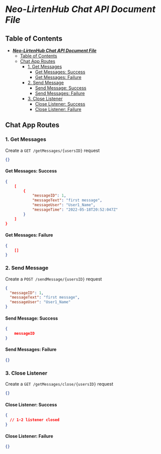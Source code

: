 # **_Neo-LirtenHub Chat API Document File_**

</hr>

## Table of Contents

- [**_Neo-LirtenHub Chat API Document File_**](#neo-lirtenhub-chat-api-document-file)
  - [Table of Contents](#table-of-contents)
  - [Chat App Routes](#chat-app-routes)
    - [1. Get Messages](#1-get-messages)
      - [Get Messages: Success](#get-messages-success)
      - [Get Messages: Failure](#get-messages-failure)
    - [2. Send Message](#2-send-message)
      - [Send Message: Success](#send-message-success)
      - [Send Messages: Failure](#send-messages-failure)
    - [3. Close Listener](#3-close-listener)
      - [Close Listener: Success](#close-listener-success)
      - [Close Listener: Failure](#close-listener-failure)

</hr>

## Chat App Routes

### 1. Get Messages

Create a `GET /getMessages/{usersID}` request

```json
{}
```

#### Get Messages: Success

```json
{
    [
        {
            "messageID": 1,
            "messageText": "first message",
            "messageUser": "User1_Name",
            "messageTime": "2022-05-18T20:52:047Z"
        }
    ]
}
```

#### Get Messages: Failure

```json
{
    []
}
```

### 2. Send Message

Create a `POST /sendMessage/{usersID}` request

```json
{
  "messageID": 1,
  "messageText": "first message",
  "messageUser": "User1_Name"
}
```

#### Send Message: Success

```json
{
    messageID
}
```

#### Send Messages: Failure

```json
{}
```

### 3. Close Listener

Create a `GET /getMessages/close/{usersID}` request

```json
{}
```

#### Close Listener: Success

```json
{
  // 1-2 listener closed
}
```

#### Close Listener: Failure

```json
{}
```
